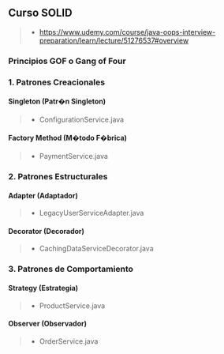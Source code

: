 
## Curso SOLID
>- https://www.udemy.com/course/java-oops-interview-preparation/learn/lecture/51276537#overview

### Principios GOF o Gang of Four

### 1. Patrones Creacionales

#### Singleton (Patr�n Singleton)
>- ConfigurationService.java

#### Factory Method (M�todo F�brica)
>- PaymentService.java

### 2. Patrones Estructurales  

#### Adapter (Adaptador)
>- LegacyUserServiceAdapter.java

#### Decorator (Decorador)
>- CachingDataServiceDecorator.java

### 3. Patrones de Comportamiento

#### Strategy (Estrategia)
>- ProductService.java

#### Observer (Observador)
>- OrderService.java